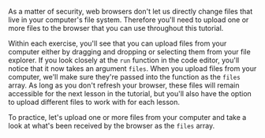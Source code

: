 As a matter of security, web browsers don't let us directly change files that live in your computer's file system. Therefore you'll need to upload one or more files to the browser that you can use throughout this tutorial.

Within each exercise, you'll see that you can upload files from your computer either by dragging and dropping or selecting them from your file explorer. If you look closely at the `run` function in the code editor, you'll notice that it now takes an argument `files`. When you upload files from your computer, we'll make sure they're passed into the function as the `files` array. As long as you don't refresh your browser, these files will remain accessible for the next lesson in the tutorial, but you'll also have the option to upload different files to work with for each lesson.

To practice, let's upload one or more files from your computer and take a look at what's been received by the browser as the `files` array.
